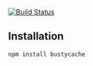 [![Build Status](https://travis-ci.org/nerdstrom/bustycache.svg?branch=master)](https://travis-ci.org/nerdstrom/bustycache)


## Installation
`npm install bustycache`
